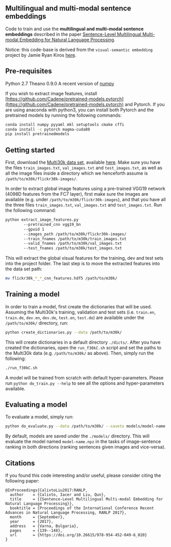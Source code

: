 ## Multilingual and multi-modal sentence embeddings

Code to train and use the **multilingual and multi-modal sentence embeddings** described in the paper [Sentence-Level Multilingual Multi-modal Embedding for Natural Language Processing](http://www.acl-bg.org/proceedings/2017/RANLP%202017/pdf/RANLP020.pdf).

Notice: this code-base is derived from the `visual-semantic embedding` project by Jamie Ryan Kiros [here](https://github.com/ryankiros/visual-semantic-embedding).


## Pre-requisites
Python 2.7
Theano 0.9.0
A recent version of [numpy](http://www.numpy.org/)

If you wish to extract image features, install [https://github.com/Cadene/pretrained-models.pytorch](https://github.com/Cadene/pretrained-models.pytorch) and Pytorch. If you are using anaconda with python3, you can install both Pytorch and the pretrained models by running the following commands:

```bash
conda install numpy pyyaml mkl setuptools cmake cffi
conda install -c pytorch magma-cuda80
pip install pretrainedmodels
```


## Getting started

First, download the [Multi30k data set](http://aclweb.org/anthology/W16-3210.pdf), available [here](http://www.statmt.org/wmt16/multimodal-task.html). Make sure you have the files `train_images.txt`, `val_images.txt` and `test_images.txt`, as well as all the image files inside a directory which we henceforth assume is `/path/to/m30k/flickr30k-images/`.

In order to extract global image features using a pre-trained VGG19 network (4098D features from the FC7 layer), first make sure the images are available (e.g. under `/path/to/m30k/flickr30k-images`), and that you have all the three files `train_images.txt`, `val_images.txt` and `test_images.txt`. Run the following command:

```bash
python extract_image_features.py
        --pretrained_cnn vgg19_bn
        --gpuid 1
        --images_path /path/to/m30k/flickr30k-images/
        --train_fnames /path/to/m30k/train_images.txt
        --valid_fnames /path/to/m30k/val_images.txt
        --test_fnames /path/to/m30k/test_images.txt
```

This will extract the global visual features for the training, dev and test sets into the project folder. The last step is to move the extracted features into the data set path:

```bash
mv flickr30k_*_*_cnn_features.hdf5 /path/to/m30k/
```

## Training a model

In order to train a model, first create the dictionaries that will be used. Assuming the Multi30k's training, validation and test sets (i.e. `train.en`, `train.de`, `dev.en`, `dev.de`, `test.en`, `test.de`) are available under the `/path/to/m30k/` directory, run:

```bash
python create_dictionaries.py --data /path/to/m30k/
```

This will create dictionaries in a default directory `./dicts/`. After you have created the dictionaries, open the `run_f30kC.sh` script and set the paths to the Multi30k data (e.g. `/path/to/m30k/` as above). Then, simply run the following:

```bash
./run_f30kC.sh
```

A model will be trained from scratch with default hyper-parameters. Please run `python do_train.py --help` to see all the options and hyper-parameters available.


## Evaluating a model

To evaluate a model, simply run:

```bash
python do_evaluate.py --data /path/to/m30k/ --saveto models/model-name.npz
```

By default, models are saved under the `./models/` directory. This will evaluate the model named `model-name.npz` in the tasks of image-sentence ranking in both directions (ranking sentences given images and vice-versa).


## Citations

If you found this code interesting and/or useful, please consider citing the following paper:

```
@InProceedings{CalixtoLiu2017:RANLP,
  author    = {Calixto, Iacer and Liu, Qun},
  title     = {{Sentence-Level Multilingual Multi-modal Embedding for Natural Language Processing}},
  booktitle = {Proceedings of the International Conference Recent Advances in Natural Language Processing, RANLP 2017},
  month     = {September},
  year      = {2017},
  address   = {Varna, Bulgaria},
  pages     = {139--148},
  url       = {https://doi.org/10.26615/978-954-452-049-6_020}
}
```

